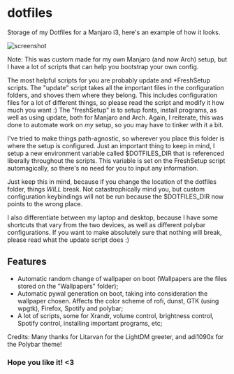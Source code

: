 # dotfiles
Storage of my Dotfiles for a Manjaro i3, here's an example of how it looks.

![screenshot](https://user-images.githubusercontent.com/22790704/71752524-4b727680-2e77-11ea-8a22-2ae6e2616949.png)

Note: This was custom made for my own Manjaro (and now Arch) setup, but I have a lot of scripts that can help you bootstrap your own config. 

The most helpful scripts for you are probably update and \*FreshSetup scripts. The "update" script takes all the important files in the configuration folders, and shoves them where they belong. This includes configuration files for a lot of different things, so please read the script and modify it how much you want :)  The "freshSetup" is to setup fonts, install programs, as well as using update, both for Manjaro and Arch. Again, I reiterate, this was done to automate work on *my* setup, so you may have to tinker with it a bit.

I've tried to make things path-agnostic, so wherever you place this folder is where the setup is configured. Just an important thing to keep in mind, I setup a new environment variable called $DOTFILES_DIR that is referenced liberally throughout the scripts. This variable is set on the FreshSetup script automagically, so there's no need for you to input any information. 

Just keep this in mind, because if you change the location of the dotfiles folder, things *WILL* break. Not catastrophically mind you, but custom configuration keybindings will not be run because the $DOTFILES_DIR now points to the wrong place. 

I also differentiate between my laptop and desktop, because I have some shortcuts that vary from the two devices, as well as different polybar configurations. If you want to make absolutely sure that nothing will break, please read what the update script does :)

## Features
- Automatic random change of wallpaper on boot (Wallpapers are the files stored on the "Wallpapers" folder);
- Automatic pywal generation on boot, taking into consideration the wallpaper chosen. Affects the color scheme of rofi, dunst, GTK (using wpgtk), Firefox, Spotify and polybar;
- A lot of scripts, some for Xrandr, volume control, brightness control, Spotify control, installing important programs, etc;

Credits: Many thanks for Litarvan for the LightDM greeter, and adi1090x for the Polybar theme!

### Hope you like it! <3 
